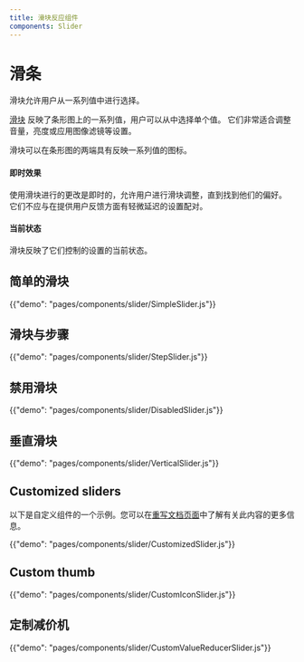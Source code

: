 ```yaml
---
title: 滑块反应组件
components: Slider
---
```


# 滑条

<p class="description">滑块允许用户从一系列值中进行选择。</p>

[滑块](https://material.io/design/components/sliders.html) 反映了条形图上的一系列值，用户可以从中选择单个值。 它们非常适合调整音量，亮度或应用图像滤镜等设置。

滑块可以在条形图的两端具有反映一系列值的图标。

#### 即时效果

使用滑块进行的更改是即时的，允许用户进行滑块调整，直到找到他们的偏好。 它们不应与在提供用户反馈方面有轻微延迟的设置配对。

#### 当前状态

滑块反映了它们控制的设置的当前状态。

## 简单的滑块

{{"demo": "pages/components/slider/SimpleSlider.js"}}

## 滑块与步骤

{{"demo": "pages/components/slider/StepSlider.js"}}

## 禁用滑块

{{"demo": "pages/components/slider/DisabledSlider.js"}}

## 垂直滑块

{{"demo": "pages/components/slider/VerticalSlider.js"}}

## Customized sliders

以下是自定义组件的一个示例。您可以在[重写文档页面](/customization/components/)中了解有关此内容的更多信息。

{{"demo": "pages/components/slider/CustomizedSlider.js"}}

## Custom thumb

{{"demo": "pages/components/slider/CustomIconSlider.js"}}

## 定制减价机

{{"demo": "pages/components/slider/CustomValueReducerSlider.js"}}